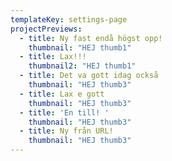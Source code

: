 ```yaml
---
templateKey: settings-page
projectPreviews:
  - title: Ny fast endå högst opp!
    thumbnail: "HEJ thumb1"
  - title: Lax!!!
    thumbnail2: "HEJ thumb1"
  - title: Det va gott idag också
    thumbnail: "HEJ thumb3"
  - title: Lax e gott
    thumbnail: "HEJ thumb3"
  - title: 'En till! '
    thumbnail: "HEJ thumb3"
  - title: Ny från URL!
    thumbnail: "HEJ thumb3"
---
```



